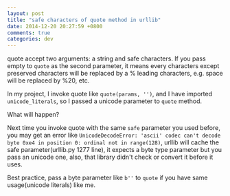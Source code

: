 ```yaml
---
layout: post
title: "safe characters of quote method in urllib"
date: 2014-12-20 20:27:59 +0800
comments: true
categories: dev
---
```


quote accept two arguments: a string and safe characters. If you pass empty to `quote` as the second parameter, it means every characters except preserved characters will be replaced by a % leading characters, e.g. space will be replaced by %20, etc.

In my project, I invoke quote like `quote(params, '')`, and I have imported `unicode_literals`, so I passed a unicode parameter to `quote` method.

What will happen?

Next time you invoke quote with the same `safe` parameter you used before, you may get an error like `UnicodeDecodeError: 'ascii' codec can't decode byte 0xe4 in position 0: ordinal not in range(128)`, urllib will cache the safe parameter(urllib.py 1277 line), it expects a byte type parameter but you pass an unicode one, also, that library didn't check or convert it before it uses.

Best practice, pass a byte parameter like `b''` to `quote` if you have same usage(unicode literals) like me.